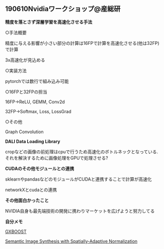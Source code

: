 ## 190610Nvidiaワークショップ@産総研

**精度を落とさず深層学習を高速化させる手法**

○手法概要

精度に与える影響が小さい部分の計算は16FPで計算を高速化させる(他は32FP)で計算

3x高速化が見込める

○実装方法

pytorchでは数行で組み込み可能

○16FPと32FPの担当

16FP→ReLU, GEMM, Conv2d

32FP→Softmax, Loss, LossGrad

○その他

Graph Convolution



**DALI Data Loading Library**

cropなどの画像の前処理はcpuで行うため高速化のボトルネックとなっている.それを解決するために画像処理をGPUで処理させる?



**CUDAのその他モジュールとの連携**

sklearnやpandasなどのモジュールがCUDAと連携することで計算が高速化

networkXとcudaとの連携



**その他面白かったこと**

NVIDIA自身も最先端技術の開発に携わりマーケットを広げようと努力してる



**自分メモ**

[GXBOOST](https://qiita.com/yh0sh/items/1df89b12a8dcd15bd5aa)

[Semantic Image Synthesis with Spatially-Adaptive Normalization](https://arxiv.org/pdf/1903.07291.pdf)